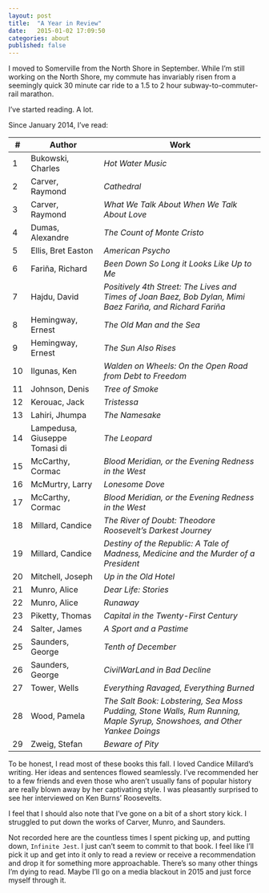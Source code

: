 ```yaml
---
layout: post
title:  "A Year in Review"
date:   2015-01-02 17:09:50
categories: about
published: false
---
```

I moved to Somerville from the North Shore in September. While I’m still working on the North Shore, my commute has invariably risen from a seemingly quick 30 minute car ride to a 1.5 to 2 hour subway-to-commuter-rail marathon.

I’ve started reading. A lot.

Since January 2014, I’ve read:

<body>
    <table class="table table-condensed table-hover">
    <thead>
        <tr>
            <th>#</th>
            <th>Author</th>
            <th>Work</th>
        </tr>
    </thead>
    <tbody>
    <tr>
        <td>1</td>
        <td>Bukowski, Charles </td>
        <td><i>Hot Water Music</i></td>
    </tr>
    <tr>
        <td>2</td>
        <td>Carver, Raymond </td>
        <td><i>Cathedral</i></td>
    </tr>
    <tr>
        <td>3</td>
        <td>Carver, Raymond </td>
        <td><i>What We Talk About When We Talk About Love</i></td>
    </tr>
    <tr>
        <td>4</td>
        <td>Dumas, Alexandre  </td>
        <td><i>The Count of Monte Cristo</i></td>
    </tr>
    <tr>
        <td>5</td>
        <td>Ellis, Bret Easton  </td>
        <td><i>American Psycho</i></td>
    </tr>
    <tr>
        <td>6</td>
        <td>Fariña, Richard </td>
        <td><i>Been Down So Long it Looks Like Up to Me</i></td>
    </tr>
    <tr>
        <td>7</td>
        <td>Hajdu, David  </td>
        <td><i>Positively 4th Street: The Lives and Times of Joan Baez, Bob Dylan, Mimi Baez Fariña, and Richard Fariña</i></td>
    </tr>
    <tr>
        <td>8</td>
        <td>Hemingway, Ernest  </td>
        <td><i>The Old Man and the Sea</i></td>
    </tr>
    <tr>
        <td>9</td>
        <td>Hemingway, Ernest </td>
        <td><i>The Sun Also Rises</i></td>
    </tr>
    <tr>
        <td>10</td>
        <td>Ilgunas, Ken  </td>
        <td><i>Walden on Wheels: On the Open Road from Debt to Freedom</i></td>
    </tr>
    <tr>
        <td>11</td>
        <td>Johnson, Denis  </td>
        <td><i>Tree of Smoke</i></td>
    </tr>
    <tr>
        <td>12</td>
        <td>Kerouac, Jack  </td>
        <td><i>Tristessa</i></td>
    </tr>
    <tr>
        <td>13</td>
        <td>Lahiri, Jhumpa  </td>
        <td><i>The Namesake</i></td>
    </tr>
    <tr>
        <td>14</td>
        <td>Lampedusa, Giuseppe Tomasi di </td>
        <td><i>The Leopard</i></td>
    </tr>
    <tr>
        <td>15</td>
        <td>McCarthy, Cormac  </td>
        <td><i>Blood Meridian, or the Evening Redness in the West</i></td>
    </tr>
    <tr>
        <td>16</td>
        <td>McMurtry, Larry   </td>
        <td><i>Lonesome Dove</i></td>
    </tr>
    <tr>
        <td>17</td>
        <td>McCarthy, Cormac </td>
        <td><i>Blood Meridian, or the Evening Redness in the West</i></td>
    </tr>
    <tr>
        <td>18</td>
        <td>Millard, Candice </td>
        <td><i>The River of Doubt: Theodore Roosevelt’s Darkest Journey</i></td>
    </tr>
    <tr>
        <td>19</td>
        <td>Millard, Candice </td>
        <td><i>Destiny of the Republic: A Tale of Madness, Medicine and the Murder of a President</i></td>
    </tr>
    <tr>
        <td>20</td>
        <td>Mitchell, Joseph </td>
        <td><i>Up in the Old Hotel</i></td>
    </tr>
    <tr>
        <td>21</td>
        <td>Munro, Alice </td>
        <td><i>Dear Life: Stories</i></td>
    </tr>
    <tr>
        <td>22</td>
        <td>Munro, Alice </td>
        <td><i>Runaway</i></td>
    </tr>
    <tr>
        <td>23</td>
        <td>Piketty, Thomas </td>
        <td><i>Capital in the Twenty-First Century</i></td>
    </tr>
    <tr>
        <td>24</td>
        <td>Salter, James </td>
        <td><i>A Sport and a Pastime</i></td>
    </tr>
    <tr>
        <td>25</td>
        <td>Saunders, George  </td>
        <td><i>Tenth of December</i></td>
    </tr>
    <tr>
        <td>26</td>
        <td>Saunders, George </td>
        <td><i>CivilWarLand in Bad Decline</i></td>
    </tr>
    <tr>
        <td>27</td>
        <td>Tower, Wells </td>
        <td><i>Everything Ravaged, Everything Burned</i></td>
    </tr>
    <tr>
        <td>28</td>
        <td>Wood, Pamela </td>
        <td><i>The Salt Book: Lobstering, Sea Moss Pudding, Stone Walls, Rum Running, Maple Syrup, Snowshoes, and Other Yankee Doings</i></td>
    </tr>
    <tr>
        <td>29</td>
        <td>Zweig, Stefan </td>
        <td><i>Beware of Pity</i></td>
    </tr>
    </tbody>
    </table>
</body>


To be honest, I read most of these books this fall. I loved Candice Millard’s writing. Her ideas and sentences flowed seamlessly. I’ve recommended her to a few friends and even those who aren’t usually fans of popular history are really blown away by her captivating style. I was pleasantly surprised to see her interviewed on Ken Burns’ Roosevelts.

I feel that I should also note that I’ve gone on a bit of a short story kick. I struggled to put down the works of Carver, Munro, and Saunders.

Not recorded here are the countless times I spent picking up, and putting down, `Infinite Jest`. I just can’t seem to commit to that book. I feel like I’ll pick it up and get into it only to read a review or receive a recommendation and drop it for something more approachable. There’s so many other things I’m dying to read. Maybe I’ll go on a media blackout in 2015 and just force myself through it.

[jekyll]:      http://jekyllrb.com
[jekyll-gh]:   https://github.com/jekyll/jekyll
[jekyll-help]: https://github.com/jekyll/jekyll-help

